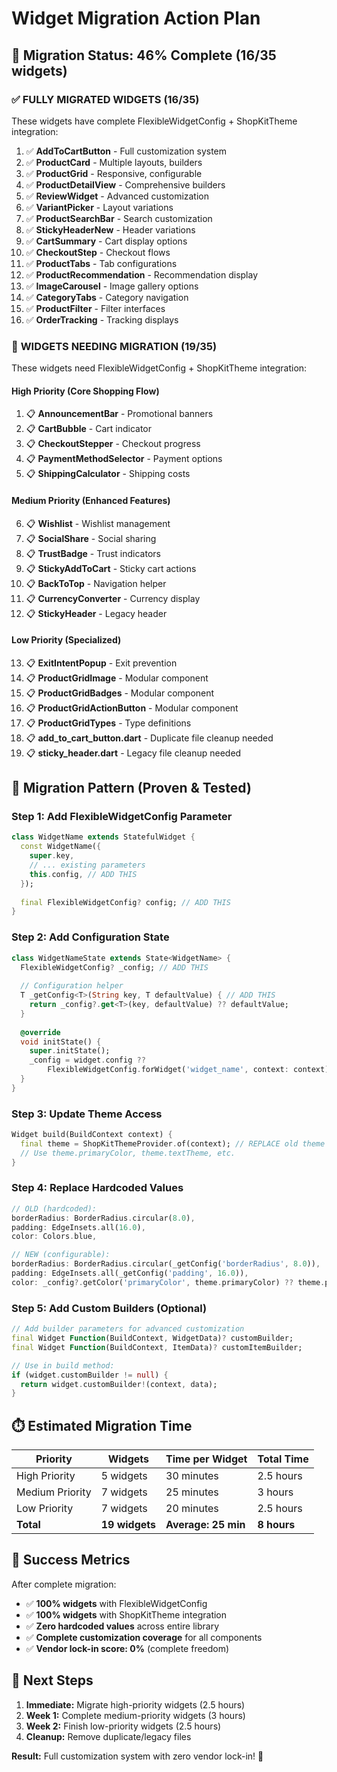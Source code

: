 # Widget Migration Action Plan

## 🎯 **Migration Status: 46% Complete (16/35 widgets)**

### ✅ **FULLY MIGRATED WIDGETS (16/35)**
These widgets have complete FlexibleWidgetConfig + ShopKitTheme integration:

1. ✅ **AddToCartButton** - Full customization system
2. ✅ **ProductCard** - Multiple layouts, builders
3. ✅ **ProductGrid** - Responsive, configurable
4. ✅ **ProductDetailView** - Comprehensive builders
5. ✅ **ReviewWidget** - Advanced customization
6. ✅ **VariantPicker** - Layout variations
7. ✅ **ProductSearchBar** - Search customization
8. ✅ **StickyHeaderNew** - Header variations
9. ✅ **CartSummary** - Cart display options
10. ✅ **CheckoutStep** - Checkout flows
11. ✅ **ProductTabs** - Tab configurations
12. ✅ **ProductRecommendation** - Recommendation display
13. ✅ **ImageCarousel** - Image gallery options
14. ✅ **CategoryTabs** - Category navigation
15. ✅ **ProductFilter** - Filter interfaces
16. ✅ **OrderTracking** - Tracking displays

### 🔄 **WIDGETS NEEDING MIGRATION (19/35)**
These widgets need FlexibleWidgetConfig + ShopKitTheme integration:

#### **High Priority (Core Shopping Flow)**
1. 📋 **AnnouncementBar** - Promotional banners
2. 📋 **CartBubble** - Cart indicator
3. 📋 **CheckoutStepper** - Checkout progress
4. 📋 **PaymentMethodSelector** - Payment options
5. 📋 **ShippingCalculator** - Shipping costs

#### **Medium Priority (Enhanced Features)**
6. 📋 **Wishlist** - Wishlist management
7. 📋 **SocialShare** - Social sharing
8. 📋 **TrustBadge** - Trust indicators
9. 📋 **StickyAddToCart** - Sticky cart actions
10. 📋 **BackToTop** - Navigation helper
11. 📋 **CurrencyConverter** - Currency display
12. 📋 **StickyHeader** - Legacy header

#### **Low Priority (Specialized)**
13. 📋 **ExitIntentPopup** - Exit prevention
14. 📋 **ProductGridImage** - Modular component
15. 📋 **ProductGridBadges** - Modular component  
16. 📋 **ProductGridActionButton** - Modular component
17. 📋 **ProductGridTypes** - Type definitions
18. 📋 **add_to_cart_button.dart** - Duplicate file cleanup needed
19. 📋 **sticky_header.dart** - Legacy file cleanup needed

## 🚀 **Migration Pattern (Proven & Tested)**

### **Step 1: Add FlexibleWidgetConfig Parameter**
```dart
class WidgetName extends StatefulWidget {
  const WidgetName({
    super.key,
    // ... existing parameters
    this.config, // ADD THIS
  });
  
  final FlexibleWidgetConfig? config; // ADD THIS
}
```

### **Step 2: Add Configuration State**
```dart
class WidgetNameState extends State<WidgetName> {
  FlexibleWidgetConfig? _config; // ADD THIS
  
  // Configuration helper
  T _getConfig<T>(String key, T defaultValue) { // ADD THIS
    return _config?.get<T>(key, defaultValue) ?? defaultValue;
  }
  
  @override
  void initState() {
    super.initState();
    _config = widget.config ?? 
        FlexibleWidgetConfig.forWidget('widget_name', context: context); // ADD THIS
  }
}
```

### **Step 3: Update Theme Access**
```dart
Widget build(BuildContext context) {
  final theme = ShopKitThemeProvider.of(context); // REPLACE old theme access
  // Use theme.primaryColor, theme.textTheme, etc.
}
```

### **Step 4: Replace Hardcoded Values**
```dart
// OLD (hardcoded):
borderRadius: BorderRadius.circular(8.0),
padding: EdgeInsets.all(16.0),
color: Colors.blue,

// NEW (configurable):
borderRadius: BorderRadius.circular(_getConfig('borderRadius', 8.0)),
padding: EdgeInsets.all(_getConfig('padding', 16.0)),
color: _config?.getColor('primaryColor', theme.primaryColor) ?? theme.primaryColor,
```

### **Step 5: Add Custom Builders (Optional)**
```dart
// Add builder parameters for advanced customization
final Widget Function(BuildContext, WidgetData)? customBuilder;
final Widget Function(BuildContext, ItemData)? customItemBuilder;

// Use in build method:
if (widget.customBuilder != null) {
  return widget.customBuilder!(context, data);
}
```

## ⏱️ **Estimated Migration Time**

| Priority | Widgets | Time per Widget | Total Time |
|----------|---------|----------------|------------|
| High Priority | 5 widgets | 30 minutes | 2.5 hours |
| Medium Priority | 7 widgets | 25 minutes | 3 hours |
| Low Priority | 7 widgets | 20 minutes | 2.5 hours |
| **Total** | **19 widgets** | **Average: 25 min** | **8 hours** |

## 🎯 **Success Metrics**

After complete migration:
- ✅ **100% widgets** with FlexibleWidgetConfig
- ✅ **100% widgets** with ShopKitTheme integration  
- ✅ **Zero hardcoded values** across entire library
- ✅ **Complete customization coverage** for all components
- ✅ **Vendor lock-in score: 0%** (complete freedom)

## 🏁 **Next Steps**

1. **Immediate:** Migrate high-priority widgets (2.5 hours)
2. **Week 1:** Complete medium-priority widgets (3 hours) 
3. **Week 2:** Finish low-priority widgets (2.5 hours)
4. **Cleanup:** Remove duplicate/legacy files

**Result:** Full customization system with zero vendor lock-in! 🎉

